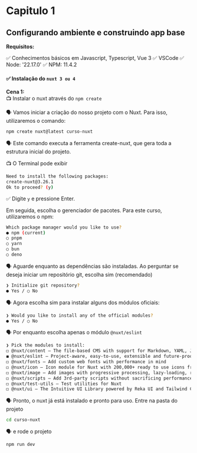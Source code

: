 # Capitulo 1
## Configurando ambiente e construindo app base

**Requisitos:**

✅ Conhecimentos básicos em Javascript, Typescript, Vue 3
✅ VSCode
✅ Node: '22.17.0'
✅ NPM: 11.4.2

#### ✅ Instalação do `nuxt 3 ou 4`

**Cena 1:**  
📺 Instalar o nuxt através do `npm create`

🗣️ Vamos iniciar a criação do nosso projeto com o Nuxt. Para isso, utilizaremos o comando:
```bash
npm create nuxt@latest curso-nuxt
```

 🗣️ Este comando executa a ferramenta create-nuxt, que gera toda a estrutura inicial do projeto.

📺 O Terminal pode exibir

```bash
Need to install the following packages:
create-nuxt@3.26.1
Ok to proceed? (y)
```

✅ Digite `y` e pressione Enter.

Em seguida, escolha o gerenciador de pacotes. Para este curso, utilizaremos o npm:

``` bash
Which package manager would you like to use?
● npm (current)
○ pnpm
○ yarn
○ bun
○ deno
```

🗣️ Aguarde enquanto as dependências são instaladas. Ao perguntar se deseja iniciar um repositório git, escolha sim (recomendado)
```bash
❯ Initialize git repository?
● Yes / ○ No
```

🗣️ Agora escolha sim para instalar alguns dos módulos oficiais:

```bash
❯ Would you like to install any of the official modules?
● Yes / ○ No
```

🗣️ Por enquanto escolha apenas o módulo `@nuxt/eslint`

```bash
❯ Pick the modules to install:
◻ @nuxt/content – The file-based CMS with support for Markdown, YAML, JSON
◼ @nuxt/eslint – Project-aware, easy-to-use, extensible and future-proof ESLint integration
◻ @nuxt/fonts – Add custom web fonts with performance in mind
◻ @nuxt/icon – Icon module for Nuxt with 200,000+ ready to use icons from Iconify
◻ @nuxt/image – Add images with progressive processing, lazy-loading, resizing and providers support
◻ @nuxt/scripts – Add 3rd-party scripts without sacrificing performance
◻ @nuxt/test-utils – Test utilities for Nuxt
◻ @nuxt/ui – The Intuitive UI Library powered by Reka UI and Tailwind CSS
```
🗣️ Pronto, o nuxt já está instalado e pronto para uso. Entre na pasta do projeto
```bash
cd curso-nuxt
```
 🗣️ e rode o projeto

```bash
npm run dev  
```




